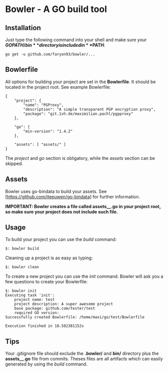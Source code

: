 # Bowler - A GO build tool

## Installation

Just type the following command into your shell and make sure your **$GOPATH/bin** directory is included in **$PATH**:

	go get -u github.com/faryon93/bowler/...


## Bowlerfile

All options for building your project are set in the **Bowlerfile**. It should be located in the project root.
See example Bowlerfile:

	{
		"project": {
			"name": "PGProxy",
			"description": "A simple transparent PGP encryption proxy",
			"package": "git.1vh.de/maximilian.pachl/pgpproxy"
		},

		"go": {
			"min-version": "1.4.2"
		},

		"assets": [ "assets/" ]
	}

The *project* and *go* section is obligatory, while the *assets* section can be skipped.


## Assets
Bowler uses go-bindata to build your assets. See [https://github.com/jteeuwen/go-bindata] for further information. 

**IMPORTANT: Bowler creates a file called assets__.go in your project root, so make sure your project does not include such file.**


## Usage

To build your project you can use the *build* command:

	$: bowler build

Cleaning up a project is as easy as typing:

	$: bowler clean

To create a new project you can use the *init* command. Bowler will ask you a few questions to create your Bowlerfile:

	$: bowler init
	Executing task 'init':
		project name: test
		project description: A super awesome project
		base package: github.com/tester/test          
		required GO version: 
	Successfully created Bowlerfile: /home/maxi/go/test/Bowlerfile

	Execution finished in 18.582381152s


## Tips

Your .gitignore file should exclude the **.bowler/** and **bin/** directory plus the **assets__.go** file from commits. Theses files are all artifacts which can easily generated by using the *build* command.
